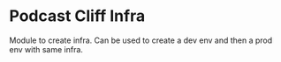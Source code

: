 # Podcast Cliff Infra

Module to create infra. Can be used to create a dev env and then a prod env with same infra.

